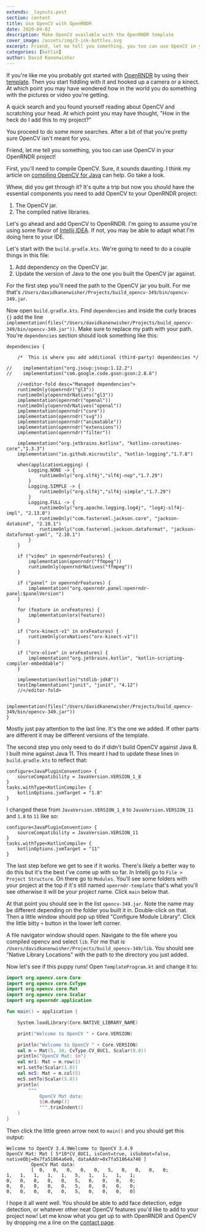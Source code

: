 ```yaml
---
extends: _layouts.post
section: content
title: Use OpenCV with OpenRNDR
date: 2020-04-02
description: Make OpenCV available with the OpenRNDR template
cover_image: /assets/img/3-ink-bottles.svg
excerpt: Friend, let me tell you something, you too can use OpenCV in your OpenRNDR project!
categories: [kotlin]
author: David Kanenwisher
---
```


If you're like me you probably got started with [OpenRNDR](https://openrndr.org/) by using their [template](https://github.com/openrndr/openrndr-template). Then you start fiddling with it and hooked up a camera or a kinect. At which point you may have wondered how in the world you do something with the pictures or video you're getting.

A quick search and you found yourself reading about OpenCV and scratching your head. At which point you may have thought, "How in the heck do I add this to my project?"

You proceed to do some more searches. After a bit of that you're pretty sure OpenCV isn't meant for you.

Friend, let me tell you something, you too can use OpenCV in your OpenRNDR project!

First, you'll need to compile OpenCV. Sure, it sounds daunting. I think my article on [compiling OpenCV for Java](blog/java-build-opencv) can help. Go take a look.

Whew, did you get through it? It's quite a trip but now you should have the essential components you need to add OpenCV to your OpenRNDR project:

1. The OpenCV jar.
2. The compiled native libraries.

Let's go ahead and add OpenCV to OpenRNDR. I'm going to assume you're using some flavor of [Intellij IDEA](https://www.jetbrains.com/idea/download/). If not, you may be able to adapt what I'm doing here to your IDE.

Let's start with the `build.gradle.kts`. We're going to need to do a couple things in this file:

1. Add dependency on the OpenCV jar.
2. Update the version of Java to the one you built the OpenCV jar against.

For the first step you'll need the path to the OpenCV jar you built. For me that's `/Users/davidkanenwisher/Projects/build_opencv-349/bin/opencv-349.jar`.

Now open `build.gradle.kts`. Find `dependencies` and inside the curly braces `{}` add the line `implementation(files("/Users/davidkanenwisher/Projects/build_opencv-349/bin/opencv-349.jar"))`. Make sure to replace my path with your path. You're `dependencies` section should look something like this:

```text
dependencies {

    /*  This is where you add additional (third-party) dependencies */

//    implementation("org.jsoup:jsoup:1.12.2")
//    implementation("com.google.code.gson:gson:2.8.6")

    //<editor-fold desc="Managed dependencies">
    runtimeOnly(openrndr("gl3"))
    runtimeOnly(openrndrNatives("gl3"))
    implementation(openrndr("openal"))
    runtimeOnly(openrndrNatives("openal"))
    implementation(openrndr("core"))
    implementation(openrndr("svg"))
    implementation(openrndr("animatable"))
    implementation(openrndr("extensions"))
    implementation(openrndr("filter"))

    implementation("org.jetbrains.kotlinx", "kotlinx-coroutines-core","1.3.3")
    implementation("io.github.microutils", "kotlin-logging","1.7.8")

    when(applicationLogging) {
        Logging.NONE -> {
            runtimeOnly("org.slf4j","slf4j-nop","1.7.29")
        }
        Logging.SIMPLE -> {
            runtimeOnly("org.slf4j","slf4j-simple","1.7.29")
        }
        Logging.FULL -> {
            runtimeOnly("org.apache.logging.log4j", "log4j-slf4j-impl", "2.13.0")
            runtimeOnly("com.fasterxml.jackson.core", "jackson-databind", "2.10.1")
            runtimeOnly("com.fasterxml.jackson.dataformat", "jackson-dataformat-yaml", "2.10.1")
        }
    }

    if ("video" in openrndrFeatures) {
        implementation(openrndr("ffmpeg"))
        runtimeOnly(openrndrNatives("ffmpeg"))
    }

    if ("panel" in openrndrFeatures) {
        implementation("org.openrndr.panel:openrndr-panel:$panelVersion")
    }

    for (feature in orxFeatures) {
        implementation(orx(feature))
    }

    if ("orx-kinect-v1" in orxFeatures) {
        runtimeOnly(orxNatives("orx-kinect-v1"))
    }

    if ("orx-olive" in orxFeatures) {
        implementation("org.jetbrains.kotlin", "kotlin-scripting-compiler-embeddable")
    }

    implementation(kotlin("stdlib-jdk8"))
    testImplementation("junit", "junit", "4.12")
    //</editor-fold>

    implementation(files("/Users/davidkanenwisher/Projects/build_opencv-349/bin/opencv-349.jar"))
}
```

Mostly just pay attention to the last line. It's the one we added. If other parts are different it may be different versions of the template.

The second step you only need to do if didn't build OpenCV against Java 8. I built mine against Java 11. This meant I had to update these lines in `build.gradle.kts` to reflect that:

```text
configure<JavaPluginConvention> {
    sourceCompatibility = JavaVersion.VERSION_1_8
}
tasks.withType<KotlinCompile> {
    kotlinOptions.jvmTarget = "1.8"
}
```

I changed these from `JavaVersion.VERSION_1_8` to `JavaVersion.VERSION_11` and `1.8` to `11` like so:

```text
configure<JavaPluginConvention> {
    sourceCompatibility = JavaVersion.VERSION_11
}
tasks.withType<KotlinCompile> {
    kotlinOptions.jvmTarget = "11"
}
```

The last step before we get to see if it works. There's likely a better way to do this but it's the best I've come up with so far. In Intellij go to `File > Project Structure`. On there go to `Modules`. You'll see some folders with your project at the top if it's still named `openrndr-template` that's what you'll see otherwise it will be your project name. Click `main` below that.

At that point you should see in the list `opencv-349.jar`. Note the name may be different depending on the folder you built it in.  Double-click on that. Then a little window should pop up titled "Configure Module Library". Click the little bitty `+` button in the lower left corner.

A file navigator window should open. Navigate to the file where you compiled opencv and select `lib`. For me that is `/Users/davidkanenwisher/Projects/build_opencv-349/lib`. You should see "Native Library Locations" with the path to the directory you just added.

Now let's see if this puppy runs! Open `TemplateProgram.kt` and change it to:

```kotlin
import org.opencv.core.Core
import org.opencv.core.CvType
import org.opencv.core.Mat
import org.opencv.core.Scalar
import org.openrndr.application

fun main() = application {

    System.loadLibrary(Core.NATIVE_LIBRARY_NAME)

    print("Welcome to OpenCV " + Core.VERSION)

    println("Welcome to OpenCV " + Core.VERSION)
    val m = Mat(5, 10, CvType.CV_8UC1, Scalar(0.0))
    println("OpenCV Mat: $m")
    val mr1: Mat = m.row(1)
    mr1.setTo(Scalar(1.0))
    val mc5: Mat = m.col(5)
    mc5.setTo(Scalar(5.0))
    println(
        """
            OpenCV Mat data:
            ${m.dump()}
            """.trimIndent()
    )
}
```

Then click the little green arrow next to `main()` and you should get this output:

```text
Welcome to OpenCV 3.4.9Welcome to OpenCV 3.4.9
OpenCV Mat: Mat [ 5*10*CV_8UC1, isCont=true, isSubmat=false, nativeObj=0x7fa51864a6e0, dataAddr=0x7fa51864a740 ]
         OpenCV Mat data:
         [  0,   0,   0,   0,   0,   5,   0,   0,   0,   0;
1,   1,   1,   1,   1,   5,   1,   1,   1,   1;
0,   0,   0,   0,   0,   5,   0,   0,   0,   0;
0,   0,   0,   0,   0,   5,   0,   0,   0,   0;
0,   0,   0,   0,   0,   5,   0,   0,   0,   0]
```

I hope it all went well. You should be able to add face detection, edge detection, or whatever other neat OpenCV features you'd like to add to your project now! Let me know what you get up to with OpenRNDR and OpenCV by dropping me a line on the [contact page](/contact).